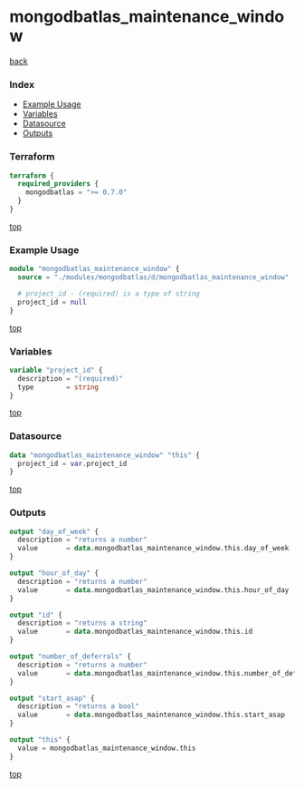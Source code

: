 # mongodbatlas_maintenance_window

[back](../mongodbatlas.md)

### Index

- [Example Usage](#example-usage)
- [Variables](#variables)
- [Datasource](#datasource)
- [Outputs](#outputs)

### Terraform

```terraform
terraform {
  required_providers {
    mongodbatlas = ">= 0.7.0"
  }
}
```

[top](#index)

### Example Usage

```terraform
module "mongodbatlas_maintenance_window" {
  source = "./modules/mongodbatlas/d/mongodbatlas_maintenance_window"

  # project_id - (required) is a type of string
  project_id = null
}
```

[top](#index)

### Variables

```terraform
variable "project_id" {
  description = "(required)"
  type        = string
}
```

[top](#index)

### Datasource

```terraform
data "mongodbatlas_maintenance_window" "this" {
  project_id = var.project_id
}
```

[top](#index)

### Outputs

```terraform
output "day_of_week" {
  description = "returns a number"
  value       = data.mongodbatlas_maintenance_window.this.day_of_week
}

output "hour_of_day" {
  description = "returns a number"
  value       = data.mongodbatlas_maintenance_window.this.hour_of_day
}

output "id" {
  description = "returns a string"
  value       = data.mongodbatlas_maintenance_window.this.id
}

output "number_of_deferrals" {
  description = "returns a number"
  value       = data.mongodbatlas_maintenance_window.this.number_of_deferrals
}

output "start_asap" {
  description = "returns a bool"
  value       = data.mongodbatlas_maintenance_window.this.start_asap
}

output "this" {
  value = mongodbatlas_maintenance_window.this
}
```

[top](#index)